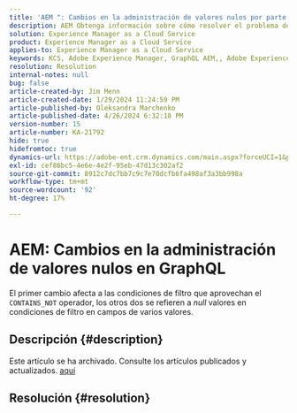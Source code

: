 ```yaml
---
title: 'AEM ": Cambios en la administración de valores nulos por parte de GraphQL"'
description: AEM Obtenga información sobre cómo resolver el problema de la versión 2023.02.11382 de, algunos cambios realizados en GraphQL provocan un comportamiento inesperado en el código de la aplicación.
solution: Experience Manager as a Cloud Service
product: Experience Manager as a Cloud Service
applies-to: Experience Manager as a Cloud Service
keywords: KCS, Adobe Experience Manager, GraphQL AEM,, Adobe Experience Manager, valores nulos, servicio en la nube, versión 2023.02.11382, Solución de problemas
resolution: Resolution
internal-notes: null
bug: false
article-created-by: Jim Menn
article-created-date: 1/29/2024 11:24:59 PM
article-published-by: Oleksandra Marchenko
article-published-date: 4/26/2024 6:32:18 PM
version-number: 15
article-number: KA-21792
hide: true
hidefromtoc: true
dynamics-url: https://adobe-ent.crm.dynamics.com/main.aspx?forceUCI=1&pagetype=entityrecord&etn=knowledgearticle&id=2daa6f9d-fdbe-ee11-9079-6045bd006268
exl-id: cef86bc5-4e6e-4e2f-95eb-47d13c302af2
source-git-commit: 8912c7dc7bb7c9c7e70dcfb6fa498af3a3bb998a
workflow-type: tm+mt
source-wordcount: '92'
ht-degree: 17%

---
```


# AEM: Cambios en la administración de valores nulos en GraphQL


El primer cambio afecta a las condiciones de filtro que aprovechan el `CONTAINS_NOT` operador, los otros dos se refieren a *null* valores en condiciones de filtro en campos de varios valores.

## Descripción {#description}

Este artículo se ha archivado. Consulte los artículos publicados y actualizados. [aquí](https://experienceleague.adobe.com/search.html?lang=es#sort=relevancy)

## Resolución {#resolution}

